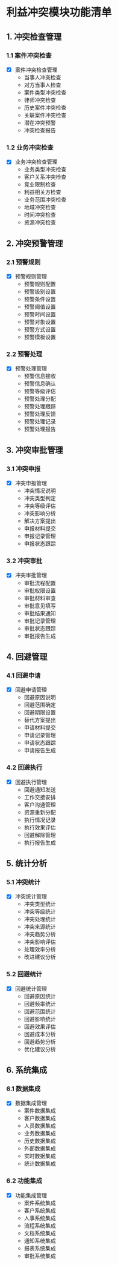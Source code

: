 # 利益冲突模块功能清单

## 1. 冲突检查管理

### 1.1 案件冲突检查
- [x] 案件冲突检查管理
  - 当事人冲突检查
  - 对方当事人检查
  - 案件类型冲突检查
  - 律师冲突检查
  - 历史案件冲突检查
  - 关联案件冲突检查
  - 潜在冲突预警
  - 冲突检查报告

### 1.2 业务冲突检查
- [x] 业务冲突检查管理
  - 业务类型冲突检查
  - 客户关系冲突检查
  - 竞业限制检查
  - 利益相关方检查
  - 业务范围冲突检查
  - 地域冲突检查
  - 时间冲突检查
  - 资源冲突检查

## 2. 冲突预警管理

### 2.1 预警规则
- [x] 预警规则管理
  - 预警规则配置
  - 预警级别设置
  - 预警条件设置
  - 预警阈值设置
  - 预警时间设置
  - 预警对象设置
  - 预警方式设置
  - 预警模板设置

### 2.2 预警处理
- [x] 预警处理管理
  - 预警信息接收
  - 预警信息确认
  - 预警等级评估
  - 预警处理分配
  - 预警处理跟踪
  - 预警处理反馈
  - 预警处理记录
  - 预警处理报告

## 3. 冲突审批管理

### 3.1 冲突申报
- [x] 冲突申报管理
  - 冲突情况说明
  - 冲突类型判定
  - 冲突等级评估
  - 冲突影响分析
  - 解决方案提出
  - 申报材料提交
  - 申报记录管理
  - 申报状态跟踪

### 3.2 冲突审批
- [x] 冲突审批管理
  - 审批流程配置
  - 审批权限设置
  - 审批材料审查
  - 审批意见填写
  - 审批结果通知
  - 审批记录管理
  - 审批状态跟踪
  - 审批报告生成

## 4. 回避管理

### 4.1 回避申请
- [x] 回避申请管理
  - 回避原因说明
  - 回避范围确定
  - 回避期限设置
  - 替代方案提出
  - 申请材料提交
  - 申请记录管理
  - 申请状态跟踪
  - 申请报告生成

### 4.2 回避执行
- [x] 回避执行管理
  - 回避通知发送
  - 工作交接安排
  - 客户沟通管理
  - 资源重新分配
  - 执行情况记录
  - 执行效果评估
  - 回避解除管理
  - 执行报告生成

## 5. 统计分析

### 5.1 冲突统计
- [x] 冲突统计管理
  - 冲突类型统计
  - 冲突等级统计
  - 冲突处理统计
  - 冲突来源统计
  - 冲突趋势分析
  - 冲突影响评估
  - 处理效率分析
  - 改进建议分析

### 5.2 回避统计
- [x] 回避统计管理
  - 回避原因统计
  - 回避频率统计
  - 回避范围统计
  - 回避影响统计
  - 回避效果评估
  - 回避成本分析
  - 回避趋势分析
  - 优化建议分析

## 6. 系统集成

### 6.1 数据集成
- [x] 数据集成管理
  - 案件数据集成
  - 客户数据集成
  - 人员数据集成
  - 业务数据集成
  - 历史数据集成
  - 外部数据集成
  - 实时数据集成
  - 统计数据集成

### 6.2 功能集成
- [x] 功能集成管理
  - 案件系统集成
  - 客户系统集成
  - 人事系统集成
  - 流程系统集成
  - 文档系统集成
  - 通知系统集成
  - 报表系统集成
  - 审批系统集成 